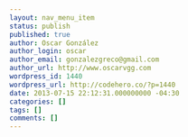```yaml
---
layout: nav_menu_item
status: publish
published: true
author: Oscar González
author_login: oscar
author_email: gonzalezgreco@gmail.com
author_url: http://www.oscarvgg.com
wordpress_id: 1440
wordpress_url: http://codehero.co/?p=1440
date: 2013-07-15 22:12:31.000000000 -04:30
categories: []
tags: []
comments: []
---
```

 
